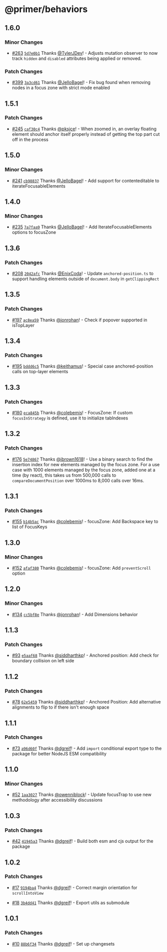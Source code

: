 # @primer/behaviors

## 1.6.0

### Minor Changes

- [#263](https://github.com/primer/behaviors/pull/263) [`5d7e0b1`](https://github.com/primer/behaviors/commit/5d7e0b1d5411d20ed9710bcec22ce3716132b47f) Thanks [@TylerJDev](https://github.com/TylerJDev)! - Adjusts mutation observer to now track `hidden` and `disabled` attributes being applied or removed.

### Patch Changes

- [#399](https://github.com/primer/behaviors/pull/399) [`3a3cd61`](https://github.com/primer/behaviors/commit/3a3cd6132ad9ebbfa78177f1a2971d4e0c03d5ca) Thanks [@JelloBagel](https://github.com/JelloBagel)! - Fix bug found when removing nodes in a focus zone with strict mode enabled

## 1.5.1

### Patch Changes

- [#245](https://github.com/primer/behaviors/pull/245) [`caf30c4`](https://github.com/primer/behaviors/commit/caf30c4c8d3f66deb1b5c6b0ea139412973a6b49) Thanks [@pksjce](https://github.com/pksjce)! - When zoomed in, an overlay floating element should anchor itself properly instead of getting the top part cut off in the process

## 1.5.0

### Minor Changes

- [#241](https://github.com/primer/behaviors/pull/241) [`cb98837`](https://github.com/primer/behaviors/commit/cb98837982b3b7a2c46a56639116dc80c6071a09) Thanks [@JelloBagel](https://github.com/JelloBagel)! - Add support for contenteditable to iterateFocusableElements

## 1.4.0

### Minor Changes

- [#235](https://github.com/primer/behaviors/pull/235) [`7a7faa9`](https://github.com/primer/behaviors/commit/7a7faa9c604ea23f10edd68ed66c35e790a5dc1a) Thanks [@JelloBagel](https://github.com/JelloBagel)! - Add IterateFocusableElements options to focusZone

## 1.3.6

### Patch Changes

- [#208](https://github.com/primer/behaviors/pull/208) [`2042afc`](https://github.com/primer/behaviors/commit/2042afcc44ecfa1eee1e3782e4415074b7b18cd2) Thanks [@EnixCoda](https://github.com/EnixCoda)! - Update `anchored-position.ts` to support handling elements outside of `document.body` in `getClippingRect`

## 1.3.5

### Patch Changes

- [#197](https://github.com/primer/behaviors/pull/197) [`ac8ea59`](https://github.com/primer/behaviors/commit/ac8ea59670099b836ed69e3dcf5b1b62cbbd2db3) Thanks [@jonrohan](https://github.com/jonrohan)! - Check if popover supported in isTopLayer

## 1.3.4

### Patch Changes

- [#195](https://github.com/primer/behaviors/pull/195) [`bddd6c5`](https://github.com/primer/behaviors/commit/bddd6c5be9af240d43a53cc062a0f07a65e695af) Thanks [@keithamus](https://github.com/keithamus)! - Special case anchored-position calls on top-layer elements

## 1.3.3

### Patch Changes

- [#180](https://github.com/primer/behaviors/pull/180) [`eca845b`](https://github.com/primer/behaviors/commit/eca845b9dbcd49383766ee55dfdcfa4fafbda4a6) Thanks [@colebemis](https://github.com/colebemis)! - FocusZone: If custom `focusInStrategy` is defined, use it to initialize tabIndexes

## 1.3.2

### Patch Changes

- [#176](https://github.com/primer/behaviors/pull/176) [`5e74867`](https://github.com/primer/behaviors/commit/5e7486702074bbb89e6a7a96a4b0db71d763c74c) Thanks [@jbrown1618](https://github.com/jbrown1618)! - Use a binary search to find the insertion index for new elements managed by the focus zone.
  For a use case with 1000 elements managed by the focus zone, added one at a time (by react),
  this takes us from 500,000 calls to `compareDocumentPosition` over 1000ms to 8,000 calls
  over 16ms.

## 1.3.1

### Patch Changes

- [#155](https://github.com/primer/behaviors/pull/155) [`b14b5ac`](https://github.com/primer/behaviors/commit/b14b5ac5dc2ef9957e4b585e27acf7d5566edd5a) Thanks [@colebemis](https://github.com/colebemis)! - focusZone: Add Backspace key to list of FocusKeys

## 1.3.0

### Minor Changes

- [#152](https://github.com/primer/behaviors/pull/152) [`afaf380`](https://github.com/primer/behaviors/commit/afaf380893cb858e6c85515bb490866d76d3d8b7) Thanks [@colebemis](https://github.com/colebemis)! - focusZone: Add `preventScroll` option

## 1.2.0

### Minor Changes

- [#134](https://github.com/primer/behaviors/pull/134) [`cc5bf8e`](https://github.com/primer/behaviors/commit/cc5bf8e8404594bc6b3ff1493f253b171bfb03c0) Thanks [@jonrohan](https://github.com/jonrohan)! - Add Dimensions behavior

## 1.1.3

### Patch Changes

- [#93](https://github.com/primer/behaviors/pull/93) [`e5aaf68`](https://github.com/primer/behaviors/commit/e5aaf688b084bf6e425c6bdb0963aa50aacf8fa4) Thanks [@siddharthkp](https://github.com/siddharthkp)! - Anchored position: Add check for boundary collision on left side

## 1.1.2

### Patch Changes

- [#78](https://github.com/primer/behaviors/pull/78) [`62e5459`](https://github.com/primer/behaviors/commit/62e545913dae8ca42f88fd6184f190cdf3df9c4c) Thanks [@siddharthkp](https://github.com/siddharthkp)! - Anchored Position: Add alternative alignments to flip to if there isn't enough space

## 1.1.1

### Patch Changes

- [#73](https://github.com/primer/behaviors/pull/73) [`a96d60f`](https://github.com/primer/behaviors/commit/a96d60fdb2a2ffdde71a22ea29fa2c788bf4c6aa) Thanks [@dgreif](https://github.com/dgreif)! - Add `import` conditional export type to the package for better NodeJS ESM compatibility

## 1.1.0

### Minor Changes

- [#52](https://github.com/primer/behaviors/pull/52) [`1aa3027`](https://github.com/primer/behaviors/commit/1aa302782e3c833f9d9c27f602a046e81f05c3e5) Thanks [@owenniblock](https://github.com/owenniblock)! - Update focusTrap to use new methodology after accessibility discussions

## 1.0.3

### Patch Changes

- [#42](https://github.com/primer/behaviors/pull/42) [`41945a3`](https://github.com/primer/behaviors/commit/41945a37ef07da82ce5a29feb03d7a7d96ec76ea) Thanks [@dgreif](https://github.com/dgreif)! - Build both esm and cjs output for the package

## 1.0.2

### Patch Changes

- [#17](https://github.com/primer/behaviors/pull/17) [`9194ba4`](https://github.com/primer/behaviors/commit/9194ba403502b4acba0be03bed1a765c1ba81340) Thanks [@dgreif](https://github.com/dgreif)! - Correct margin orientation for `scrollIntoView`

* [#18](https://github.com/primer/behaviors/pull/18) [`3b4dd41`](https://github.com/primer/behaviors/commit/3b4dd414175417f83bd144939fe74b2a01bc7136) Thanks [@dgreif](https://github.com/dgreif)! - Export utils as submodule

## 1.0.1

### Patch Changes

- [#10](https://github.com/primer/behaviors/pull/10) [`88b6f34`](https://github.com/primer/behaviors/commit/88b6f34bf4874f3c81473020a01a58b197dd6e16) Thanks [@dgreif](https://github.com/dgreif)! - Set up changesets
